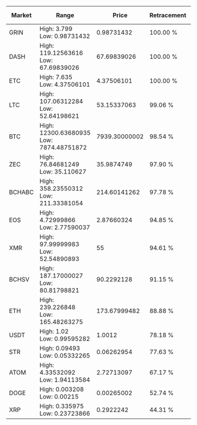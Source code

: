 | Market | Range | Price| Retracement | Doubles to 50% |
| --- | --- | --- | --- | --- |
| GRIN | High: 3.799<br />Low: 0.98731432 | 0.98731432 | 100.00 % | 2.42 |
| DASH | High: 119.12563616<br />Low: 67.69839026 | 67.69839026 | 100.00 % | 1.38 |
| ETC | High: 7.635<br />Low: 4.37506101 | 4.37506101 | 100.00 % | 1.37 |
| LTC | High: 107.06312284<br />Low: 52.64198621 | 53.15337063 | 99.06 % | 1.50 |
| BTC | High: 12300.63680935<br />Low: 7874.48751872 | 7939.30000002 | 98.54 % | 1.27 |
| ZEC | High: 76.84681249<br />Low: 35.110627 | 35.9874749 | 97.90 % | 1.56 |
| BCHABC | High: 358.23550312<br />Low: 211.33381054 | 214.60141262 | 97.78 % | 1.33 |
| EOS | High: 4.72999866<br />Low: 2.77590037 | 2.87660324 | 94.85 % | 1.30 |
| XMR | High: 97.99999983<br />Low: 52.54890893 | 55 | 94.61 % | 1.37 |
| BCHSV | High: 187.17000027<br />Low: 80.81798821 | 90.2292128 | 91.15 % | 1.49 |
| ETH | High: 239.226848<br />Low: 165.48263275 | 173.67999482 | 88.88 % | 1.17 |
| USDT | High: 1.02<br />Low: 0.99595282 | 1.0012 | 78.18 % | 1.01 |
| STR | High: 0.09493<br />Low: 0.05332265 | 0.06262954 | 77.63 % | 1.18 |
| ATOM | High: 4.33532092<br />Low: 1.94113584 | 2.72713097 | 67.17 % | 1.15 |
| DOGE | High: 0.003208<br />Low: 0.00215 | 0.00265002 | 52.74 % | 1.01 |
| XRP | High: 0.335975<br />Low: 0.23723866 | 0.2922242 | 44.31 % | 0.00 |
